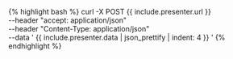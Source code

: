 {% highlight bash %}
curl -X POST {{ include.presenter.url }} \
    --header "accept: application/json" \
    --header "Content-Type: application/json" \
    --data '
{{ include.presenter.data | json_prettify | indent: 4 }}
    '
{% endhighlight %}

